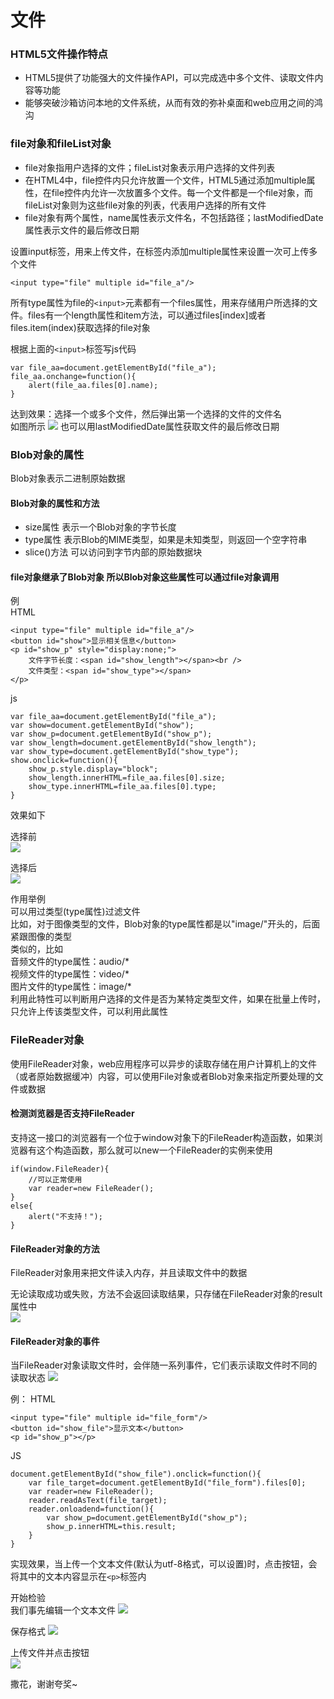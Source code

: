 # 文件

### HTML5文件操作特点
* HTML5提供了功能强大的文件操作API，可以完成选中多个文件、读取文件内容等功能  
* 能够突破沙箱访问本地的文件系统，从而有效的弥补桌面和web应用之间的鸿沟

### file对象和fileList对象
* file对象指用户选择的文件；fileList对象表示用户选择的文件列表
* 在HTML4中，file控件内只允许放置一个文件，HTML5通过添加multiple属性，在file控件内允许一次放置多个文件。每一个文件都是一个file对象，而fileList对象则为这些file对象的列表，代表用户选择的所有文件
* file对象有两个属性，name属性表示文件名，不包括路径；lastModifiedDate属性表示文件的最后修改日期

设置input标签，用来上传文件，在标签内添加multiple属性来设置一次可上传多个文件

	<input type="file" multiple id="file_a"/>

所有type属性为file的`<input>`元素都有一个files属性，用来存储用户所选择的文件。files有一个length属性和item方法，可以通过files[index]或者files.item(index)获取选择的file对象

根据上面的`<input>`标签写js代码

	var file_aa=document.getElementById("file_a");
	file_aa.onchange=function(){
		alert(file_aa.files[0].name);
	}

达到效果：选择一个或多个文件，然后弹出第一个选择的文件的文件名  
如图所示
![](images/wenjian_1.jpg)
也可以用lastModifiedDate属性获取文件的最后修改日期

### Blob对象的属性
Blob对象表示二进制原始数据  
#### Blob对象的属性和方法
* size属性 表示一个Blob对象的字节长度
* type属性 表示Blob的MIME类型，如果是未知类型，则返回一个空字符串
* slice()方法 可以访问到字节内部的原始数据块

#### file对象继承了Blob对象 所以Blob对象这些属性可以通过file对象调用

例  
HTML

	<input type="file" multiple id="file_a"/>
	<button id="show">显示相关信息</button>
	<p id="show_p" style="display:none;">
		文件字节长度：<span id="show_length"></span><br />
		文件类型：<span id="show_type"></span>
	</p>

js

	var file_aa=document.getElementById("file_a");
	var show=document.getElementById("show");
	var show_p=document.getElementById("show_p");
	var show_length=document.getElementById("show_length");
	var show_type=document.getElementById("show_type");
	show.onclick=function(){
		show_p.style.display="block";
		show_length.innerHTML=file_aa.files[0].size;
		show_type.innerHTML=file_aa.files[0].type;
	}

效果如下

选择前  
![](images/wenjian_2.jpg)

选择后  
![](images/wenjian_3.jpg)

作用举例  
可以用过类型(type属性)过滤文件  
比如，对于图像类型的文件，Blob对象的type属性都是以"image/"开头的，后面紧跟图像的类型  
类似的，比如  
音频文件的type属性：audio/*    
视频文件的type属性：video/*  
图片文件的type属性：image/*  
利用此特性可以判断用户选择的文件是否为某特定类型文件，如果在批量上传时，只允许上传该类型文件，可以利用此属性

### FileReader对象
使用FileReader对象，web应用程序可以异步的读取存储在用户计算机上的文件（或者原始数据缓冲）内容，可以使用File对象或者Blob对象来指定所要处理的文件或数据

#### 检测浏览器是否支持FileReader
支持这一接口的浏览器有一个位于window对象下的FileReader构造函数，如果浏览器有这个构造函数，那么就可以new一个FileReader的实例来使用

	if(window.FileReader){
		//可以正常使用
		var reader=new FileReader();
	}
	else{
		alert("不支持！");
	}

#### FileReader对象的方法
FileReader对象用来把文件读入内存，并且读取文件中的数据 
 
无论读取成功或失败，方法不会返回读取结果，只存储在FileReader对象的result属性中  
![](images/wenjian_4.jpg)

#### FileReader对象的事件
当FileReader对象读取文件时，会伴随一系列事件，它们表示读取文件时不同的读取状态
![](images/wenjian_5.jpg)

例：
HTML

	<input type="file" multiple id="file_form"/>
	<button id="show_file">显示文本</button>
	<p id="show_p"></p>

JS

	document.getElementById("show_file").onclick=function(){
		var file_target=document.getElementById("file_form").files[0];
		var reader=new FileReader();
		reader.readAsText(file_target);
		reader.onloadend=function(){
			var show_p=document.getElementById("show_p");
			show_p.innerHTML=this.result;
		}
	}

实现效果，当上传一个文本文件(默认为utf-8格式，可以设置)时，点击按钮，会将其中的文本内容显示在`<p>`标签内  

开始检验  
我们事先编辑一个文本文件
![](images/wenjian_6.jpg)

保存格式
![](images/wenjian_7.jpg)

上传文件并点击按钮  
![](images/wenjian_8.jpg)

撒花，谢谢夸奖~